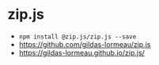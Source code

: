 # zip.js

- `npm install @zip.js/zip.js --save`
- https://github.com/gildas-lormeau/zip.js
- https://gildas-lormeau.github.io/zip.js/
